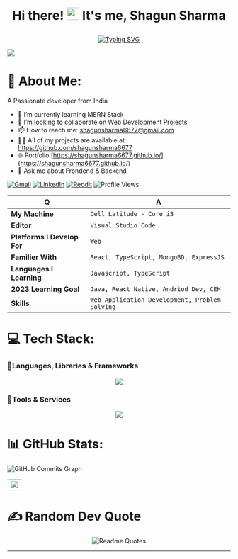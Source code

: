 
# <p align="center">Hi there! <img src="https://media.giphy.com/media/hvRJCLFzcasrR4ia7z/giphy.gif" width="28"> It's me, Shagun Sharma</p>
<!-- <img src="https://user-images.githubusercontent.com/74038190/212284100-561aa473-3905-4a80-b561-0d28506553ee.gif"/> -->

<div align="center">

[![Typing SVG](https://readme-typing-svg.herokuapp.com?font=Fira+Code&size=25&pause=800&color=28F765&width=480&lines=A+Full+Stack+Web+Developer)](https://git.io/typing-svg)

</div>
<img src="https://www.careerguide.com/career/wp-content/uploads/2020/03/giphy-7.gif"/> 




# 💫 About Me:
A Passionate developer from India
- 🌱 I’m currently learning MERN Stack 
- 👯 I’m looking to collaborate on Web Development Projects 
- 📫 How to reach me: shagunsharma6677@gmail.com
- 👨‍💻 All of my projects are available at https://github.com/shagunsharma6677
- 🌐 Portfolio [https://shagunsharma6677.github.io/](https://shagunsharma6677.github.io/)  
- 💬 Ask me about Frondend & Backend 

[![Gmail](https://img.shields.io/badge/Gmail-D14836?style=for-the-badge&logo=gmail&logoColor=white)](https://www.google.com/url?sa=t&rct=j&q=&esrc=s&source=web&cd=&cad=rja&uact=8&ved=2ahUKEwjS8qjg0vv8AhXk1TgGHd8JCpkQFnoECAsQAQ&url=http%3A%2F%2Fgmail.com%2F&usg=AOvVaw1IY5DlHv7sVJiBpcgaXCjz) [![LinkedIn](https://img.shields.io/badge/linkedin-%230077B5.svg?style=for-the-badge&logo=linkedin&logoColor=white)](https://www.linkedin.com/in/shagun-s-84b0a6238/) [![Reddit](https://img.shields.io/badge/Reddit-FF4500?style=for-the-badge&logo=reddit&logoColor=white)](https://www.reddit.com/user/i_nicCk__) ![Profile Views](https://komarev.com/ghpvc/?username=shagunsharma6677)
<div align="center">

| Q                           | A                                        |
| --------------------------- | ---------------------------------------- |
| **My Machine**              | `Dell Latitude - Core i3`                |
| **Editor**                  | `Visual Studio Code`                     |
| **Platforms I Develop For** | `Web`                       |
| **Familier With**           | `React, TypeScript, MongoBD, ExpressJS` |
| **Languages I Learning**    | `Javascript, TypeScript`                   |
| **2023 Learning Goal**      | `Java, React Native, Andriod Dev, CEH`   |
| **Skills**                  | `Web Application Development, Problem Solving` |
  

</div>

# 💻 Tech Stack:

### 🧩Languages, Libraries & Frameworks

<p align="center">
  <a href="https://skillicons.dev">
    <img src="https://skillicons.dev/icons?i=html,bootstrap,react,redux,tailwind,css,express,js,materialui,mongodb,babel,chakra" />
  </a>
</p>

### 🧩Tools & Services

<p align="center">
  <a href="https://skillicons.dev">
    <img src="https://skillicons.dev/icons?i=git,vercel,vite,vscode,github,heroku,firebase,netlify,nodejs,postman" />
  </a>
</p>


# 📊 GitHub Stats:
 <img src="https://github-readme-activity-graph.cyclic.app/graph?username=shagunsharma6677&bg_color=1c1917&color=ffffff&line=0891b2&point=ffffff&area_color=1c1917&area=true&hide_border=true&custom_title=GitHub%20Commits%20Graph" alt="GitHub Commits Graph" />
<!-- ![](http://github-profile-summary-cards.vercel.app/api/cards/profile-details?username=shagunsharma6677&theme=radical)  -->
<table>
  <tr>
<!--     <td valign="top">
      <a href=""><img src="https://github-readme-stats.vercel.app/api?username=shagunsharma6677&show_icons=true&hide=&count_private=true&title_color=0891b2&text_color=ffffff&icon_color=0891b2&bg_color=1c1917&hide_border=true&show_icons=true" alt="jainex's GitHub stats" /></a>
    </td> -->
    <td valign="top">  
      <a href=""><img src="https://github-readme-streak-stats.herokuapp.com/?user=shagunsharma6677&stroke=ffffff&background=1c1917&ring=0891b2&fire=0891b2&currStreakNum=ffffff&currStreakLabel=0891b2&sideNums=ffffff&sideLabels=ffffff&dates=ffffff&hide_border=true" /></a>
    </td>
  </tr>
</table>
<!-- ![](http://github-profile-summary-cards.vercel.app/api/cards/productive-time?username=shagunsharma6677&theme=radical&utcOffset=8) 
![](http://github-profile-summary-cards.vercel.app/api/cards/stats?username=shagunsharma6677&theme=radical)  -->
<!--  <img src="https://github-profile-trophy.vercel.app/?username=shagunsharma6677&theme=nord" /> -->


# ✍️ Random Dev Quote

<div align="center">

![Readme Quotes](https://quotes-github-readme.vercel.app/api?type=horizontal&theme=dracula&hide_border=true&show_icons=true)

</div>
<hr/>
